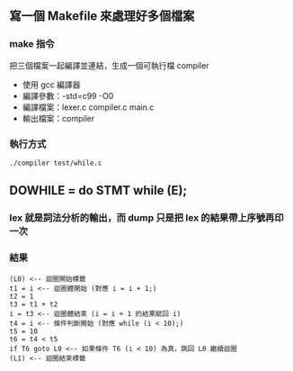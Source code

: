 ## 寫一個 Makefile 來處理好多個檔案

### make 指令

把三個檔案一起編譯並連結，生成一個可執行檔 compiler

- 使用 gcc 編譯器
- 編譯參數：-std=c99 -O0
- 編譯檔案：lexer.c compiler.c main.c
- 輸出檔案：compiler

### 執行方式

```
./compiler test/while.c
```

## DOWHILE = do STMT while (E);

### lex 就是詞法分析的輸出，而 dump 只是把 lex 的結果帶上序號再印一次

### 結果

```
(L0) <-- 迴圈開始標籤
t1 = i <-- 迴圈體開始 (對應 i = i + 1;)
t2 = 1
t3 = t1 + t2
i = t3 <-- 迴圈體結束 (i = i + 1 的結果賦回 i)
t4 = i <-- 條件判斷開始 (對應 while (i < 10);)
t5 = 10
t6 = t4 < t5
if T6 goto L0 <-- 如果條件 T6 (i < 10) 為真，跳回 L0 繼續迴圈
(L1) <-- 迴圈結束標籤
```
